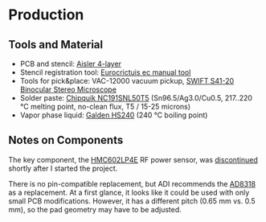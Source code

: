 Production
==========

## Tools and Material

- PCB and stencil: [Aisler 4-layer](https://aisler.net/)
- Stencil registration tool: [Eurocrictuis ec manual tool](https://www.eurocircuits.de/ec-registration-system-details-platine-schablone/)
- Tools for pick&place: VAC-12000 vacuum pickup, [SWIFT S41-20 Binocular Stereo Microscope](https://us.swiftmicroscopes.com/collections/stereo-microscope/products/swift-s41-20-binocular-stereo-microscope-with-10x-20x-and-1w-led-illumination)
- Solder paste: [Chipquik NC191SNL50T5](https://www.chipquik.com/store/product_info.php?products_id=473023) (Sn96.5/Ag3.0/Cu0.5, 217..220 °C melting point, no-clean flux, T5 / 15-25 microns)
- Vapor phase liquid: [Galden HS240](https://www.solvay.com/en/brands/galden-pfpe) (240 °C boiling point)


## Notes on Components

The key component, the [HMC602LP4E](https://www.analog.com/en/products/hmc602.html) RF power sensor, was [discontinued](https://www.analog.com/media/en/PCN/ADI_PDN_22_0023_Rev_B_Form.pdf) shortly after I started the project.

There is no pin-compatible replacement, but ADI recommends the [AD8318](https://www.analog.com/en/products/ad8318.html) as a replacement. At a first glance, it looks like it could be used with only small PCB modifications. However, it has a different pitch (0.65 mm vs. 0.5 mm), so the pad geometry may have to be adjusted.
